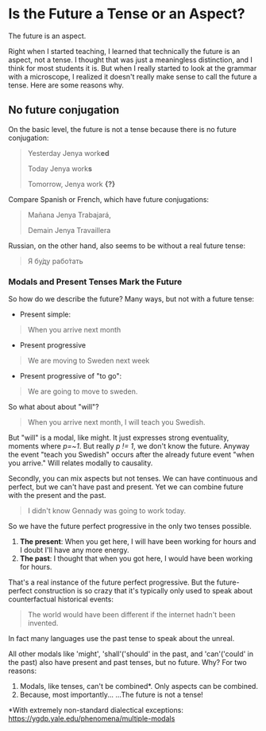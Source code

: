 # Is the Future a Tense or an Aspect?

The future is an aspect.

Right when I started teaching, I learned that technically the future is an aspect, not a
tense. I thought that was just a meaningless distinction, and I think for most
students it is. But when I really started to look at the grammar with a
microscope, I realized it doesn't really make sense to call the future a tense.
Here are some reasons why.

## No future conjugation

On the basic level, the future is not a tense because there is no future conjugation:

>Yesterday Jenya work**ed**
>
>Today Jenya work**s**
>
>Tomorrow, Jenya work **{?}** 

Compare Spanish or French, which have future conjugations:
> Mañana Jenya Trabajará,
>
> Demain Jenya Travaillera

Russian, on the other hand, also seems to be without a real future tense:
> Я бу́ду рабо́тать

### Modals and Present Tenses Mark the Future


So how do we describe the future? Many ways, but not with a future tense:
* Present simple:
> When you arrive next month
* Present progressive
> We are moving to Sweden next week
* Present progressive of "to go":
> We are going to move to sweden.

So what about about "will"?

>When you arrive next month, I will teach you Swedish.

But "will" is a modal, like might. It just expresses strong eventuality, moments
where _p=~1_. But really _p != 1_, we don't know the future. Anyway the event
"teach you Swedish" occurs after the already future event "when you arrive."
Will relates modally to causality.


Secondly, you can mix aspects but not tenses. We can have continuous and
  perfect, but we can't have past and present. Yet we can combine future with
  the present and the past. 

> I didn't know Gennady was going to work today.

So we have the future perfect progressive in the only two tenses possible.
1. **The present**:
When you get here, I will have been working for hours and I doubt I'll have any more energy.
2. **The past**:
I thought that when you got here, I would have been working for hours.

That's a real instance of the future perfect progressive. But the future-perfect construction is so crazy that it's typically only used to speak about counterfactual historical events:

>The world would have been different if the internet hadn't been invented.

In fact many languages use the past tense to speak about the unreal.


All other modals like 'might', 'shall'('should' in the past, and 'can'('could'
in the past) also have present and past tenses, but no
future. Why? For two
reasons: 
1. Modals, like tenses, can't be combined*. Only aspects can be combined. 
2. Because, most importantly...
...The future is not a tense!

*With extremely non-standard dialectical exceptions: https://ygdp.yale.edu/phenomena/multiple-modals
